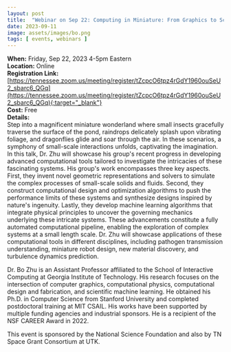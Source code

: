 ```yaml
---
layout: post
title:  "Webinar on Sep 22: Computing in Miniature: From Graphics to Science"
date: 2023-09-11
image: assets/images/bo.png
tags: [ events, webinars ]
---
```


**When:** Friday, Sep 22, 2023 4-5pm Eastern   
**Location:** Online   
**Registration Link:** [https://tennessee.zoom.us/meeting/register/tZcpcO6tpz4rGdY1960ouSeU2_sbarc6_QGq](https://tennessee.zoom.us/meeting/register/tZcpcO6tpz4rGdY1960ouSeU2_sbarc6_QGq){:target="_blank"}     
**Cost:** Free  
**Details:**    
Step into a magnificent miniature wonderland where small insects gracefully traverse the surface of the pond, raindrops delicately splash upon vibrating foliage, and dragonflies glide and soar through the air. In these scenarios, a symphony of small-scale interactions unfolds, captivating the imagination. In this talk, Dr. Zhu will showcase his group's recent progress in developing advanced computational tools tailored to investigate the intricacies of these fascinating systems. His group's work encompasses three key aspects. First, they invent novel geometric representations and solvers to simulate the complex processes of small-scale solids and fluids. Second, they construct computational design and optimization algorithms to push the performance limits of these systems and synthesize designs inspired by nature's ingenuity. Lastly, they develop machine learning algorithms that integrate physical principles to uncover the governing mechanics underlying these intricate systems. These advancements constitute a fully automated computational pipeline, enabling the exploration of complex systems at a small length scale. Dr. Zhu will showcase applications of these computational tools in different disciplines, including pathogen transmission understanding, miniature robot design, new material discovery, and turbulence dynamics prediction.   

Dr. Bo Zhu is an Assistant Professor affiliated to the School of Interactive Computing at Georgia Institute of Technology. His research focuses on the intersection of computer graphics, computational physics, computational design and fabrication, and scientific machine learning. He obtained his Ph.D. in Computer Science from Stanford University and completed postdoctoral training at MIT CSAIL. His works have been supported by multiple funding agencies and industrial sponsors. He is a recipient of the NSF CAREER Award in 2022.

This event is sponsored by the National Science Foundation and also by TN Space Grant Consortium at UTK.
<br/>
<br/>
<br/>


